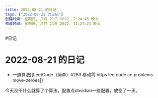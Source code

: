 ```yaml
---
title: 2022-08-21 的日记
tags: ["2022-08-21 的日记"]
创建时间: 星期日, 八月 21日 2022, 7:24:43 晚上
修改时间: 星期日, 八月 21日 2022, 11:27:23 晚上
---
```

#日记

# 2022-08-21 的日记

- 一道算法[[LeetCode（简单）#283 移动零 https leetcode cn problems move-zeroes]]

今天没干什么就算了个算法，配置点obsidian一些配置，放空了一天。